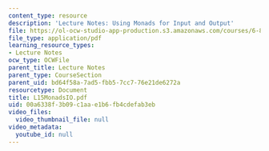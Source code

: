 ```yaml
---
content_type: resource
description: 'Lecture Notes: Using Monads for Input and Output'
file: https://ol-ocw-studio-app-production.s3.amazonaws.com/courses/6-827-multithreaded-parallelism-languages-and-compilers-fall-2002/00a6338f3b09c1aae1b6fb4cdefab3eb_L15MonadsIO.pdf
file_type: application/pdf
learning_resource_types:
- Lecture Notes
ocw_type: OCWFile
parent_title: Lecture Notes
parent_type: CourseSection
parent_uid: bd64f58a-7ad5-fbb5-7cc7-76e21de6272a
resourcetype: Document
title: L15MonadsIO.pdf
uid: 00a6338f-3b09-c1aa-e1b6-fb4cdefab3eb
video_files:
  video_thumbnail_file: null
video_metadata:
  youtube_id: null
---
```

